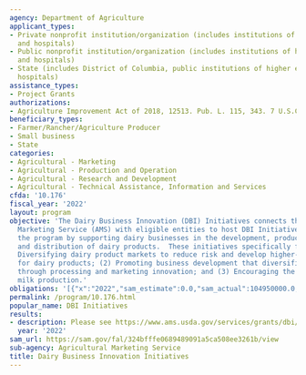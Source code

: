 ```yaml
---
agency: Department of Agriculture
applicant_types:
- Private nonprofit institution/organization (includes institutions of higher education
  and hospitals)
- Public nonprofit institution/organization (includes institutions of higher education
  and hospitals)
- State (includes District of Columbia, public institutions of higher education and
  hospitals)
assistance_types:
- Project Grants
authorizations:
- Agriculture Improvement Act of 2018, 12513. Pub. L. 115, 343. 7 U.S.C. &sect; 1623(b).
beneficiary_types:
- Farmer/Rancher/Agriculture Producer
- Small business
- State
categories:
- Agricultural - Marketing
- Agricultural - Production and Operation
- Agricultural - Research and Development
- Agricultural - Technical Assistance, Information and Services
cfda: '10.176'
fiscal_year: '2022'
layout: program
objective: 'The Dairy Business Innovation (DBI) Initiatives connects the Agricultural
  Marketing Service (AMS) with eligible entities to host DBI Initiatives to manage
  the program by supporting dairy businesses in the development, production, marketing,
  and distribution of dairy products.  These initiatives specifically focus on: (1)
  Diversifying dairy product markets to reduce risk and develop higher-value uses
  for dairy products; (2) Promoting business development that diversifies farmer income
  through processing and marketing innovation; and (3) Encouraging the use of regional
  milk production.'
obligations: '[{"x":"2022","sam_estimate":0.0,"sam_actual":104950000.0,"usa_spending_actual":96199777.99},{"x":"2023","sam_estimate":29000000.0,"sam_actual":0.0,"usa_spending_actual":44113999.98},{"x":"2024","sam_estimate":25000000.0,"sam_actual":0.0,"usa_spending_actual":0.0}]'
permalink: /program/10.176.html
popular_name: DBI Initiatives
results:
- description: Please see https://www.ams.usda.gov/services/grants/dbi/awards
  year: '2022'
sam_url: https://sam.gov/fal/324bfffe0689489091a5ca508ee3261b/view
sub-agency: Agricultural Marketing Service
title: Dairy Business Innovation Initiatives
---
```

